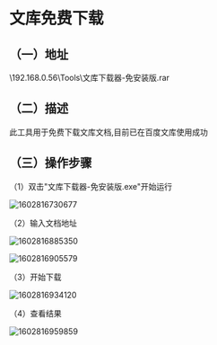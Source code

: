 # 文库免费下载

## （一）地址

\\192.168.0.56\Tools\文库下载器-免安装版.rar

## （二）描述

此工具用于免费下载文库文档,目前已在百度文库使用成功

## （三）操作步骤

（1）双击"文库下载器-免安装版.exe"开始运行

![1602816730677](https://pzy-images.oss-cn-hangzhou.aliyuncs.com/img/202205271122863.png)

（2）输入文档地址

![1602816885350](https://pzy-images.oss-cn-hangzhou.aliyuncs.com/img/202205271122120.png)

![1602816905579](https://pzy-images.oss-cn-hangzhou.aliyuncs.com/img/202205271122847.png)

（3）开始下载

![1602816934120](https://pzy-images.oss-cn-hangzhou.aliyuncs.com/img/202205271122886.png)

（4）查看结果

![1602816959859](https://pzy-images.oss-cn-hangzhou.aliyuncs.com/img/202205271122891.png)